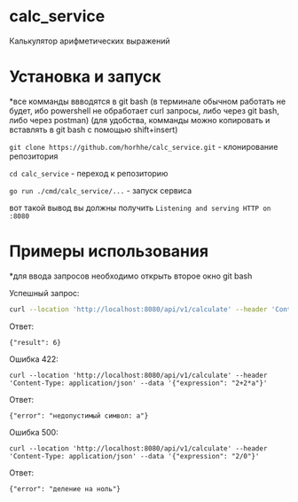 # calc_service
Калькулятор арифметических выражений

# Установка и запуск
*все комманды ввводятся в git bash (в терминале обычном работать не будет, ибо powershell не обработает curl запросы, либо через git bash, либо через postman)
(для удобства, комманды можно копировать и вставлять в git bash с помощью shift+insert)

```git clone https://github.com/horhhe/calc_service.git```          - клонирование репозитория

```cd calc_service```          - переход к репозиторию

```go run ./cmd/calc_service/...```          - запуск сервиса

вот такой вывод вы должны получить
```Listening and serving HTTP on :8080```


# Примеры использования 
*для ввода запросов необходимо открыть второе окно git bash

Успешный запрос:

  ```bash
  curl --location 'http://localhost:8080/api/v1/calculate' --header 'Content-Type: application/json' --data '{"expression": "2+2*2"}'
  ```

Ответ:

```  
{"result": 6}
```

Ошибка 422:
```
curl --location 'http://localhost:8080/api/v1/calculate' --header 'Content-Type: application/json' --data '{"expression": "2+2*a"}'
```

Ответ:
```
{"error": "недопустимый символ: a"}
```

Ошибка 500:
```
curl --location 'http://localhost:8080/api/v1/calculate' --header 'Content-Type: application/json' --data '{"expression": "2/0"}'
```

Ответ:
```
{"error": "деление на ноль"}
```
